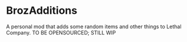 # BrozAdditions
A personal mod that adds some random items and other things to Lethal Company.
TO BE OPENSOURCED; STILL WIP
